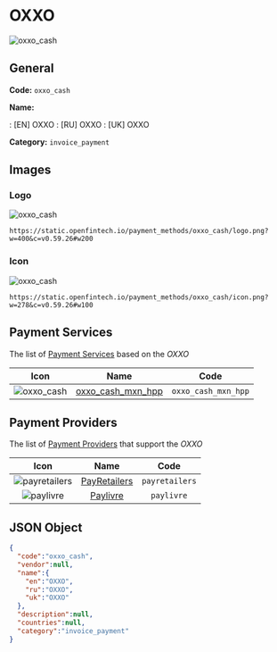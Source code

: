 
# OXXO 
![oxxo_cash](https://static.openfintech.io/payment_methods/oxxo_cash/logo.png?w=400&c=v0.59.26#w200)  

## General 
**Code:** `oxxo_cash` 
 
**Name:** 
 
:	[EN] OXXO 
:	[RU] OXXO 
:	[UK] OXXO 
 
**Category:** `invoice_payment` 
 

## Images 

### Logo 
![oxxo_cash](https://static.openfintech.io/payment_methods/oxxo_cash/logo.png?w=400&c=v0.59.26#w200)  

```
https://static.openfintech.io/payment_methods/oxxo_cash/logo.png?w=400&c=v0.59.26#w200
```  

### Icon 
![oxxo_cash](https://static.openfintech.io/payment_methods/oxxo_cash/icon.png?w=278&c=v0.59.26#w100)  

```
https://static.openfintech.io/payment_methods/oxxo_cash/icon.png?w=278&c=v0.59.26#w100
```  

## Payment Services 
 
The list of [Payment Services](/payment-services/) based on the _OXXO_ 

|Icon|Name|Code| 
|:---:|:---:|:---:| 
|![oxxo_cash](https://static.openfintech.io/payment_methods/oxxo_cash/icon.png?w=278&c=v0.59.26#w100) |[oxxo_cash_mxn_hpp](/payment-services/oxxo_cash_mxn_hpp/)|`oxxo_cash_mxn_hpp`| 
 

## Payment Providers 
 
The list of [Payment Providers](/payment-providers/) that support the _OXXO_ 

|Icon|Name|Code| 
|:---:|:---:|:---:| 
|![payretailers](https://static.openfintech.io/payment_providers/payretailers/icon.svg?w=278&c=v0.59.26#w100) |[PayRetailers](/payment-providers/payretailers/)|`payretailers`| 
|![paylivre](https://static.openfintech.io/payment_providers/paylivre/icon.png?w=278&c=v0.59.26#w100) |[Paylivre](/payment-providers/paylivre/)|`paylivre`| 
 

## JSON Object 

```json
{
  "code":"oxxo_cash",
  "vendor":null,
  "name":{
    "en":"OXXO",
    "ru":"OXXO",
    "uk":"OXXO"
  },
  "description":null,
  "countries":null,
  "category":"invoice_payment"
}
```  

